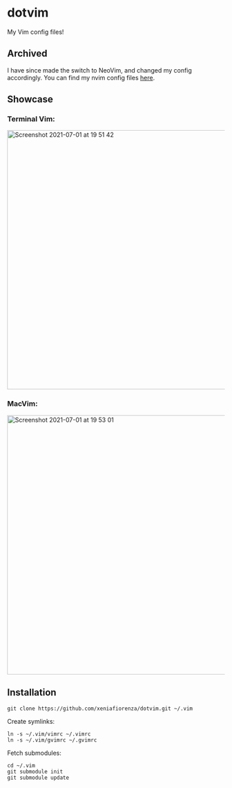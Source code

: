 # dotvim
My Vim config files!

## Archived
I have since made the switch to NeoVim, and changed my config accordingly.
You can find my nvim config files [here](https://github.com/xeniafiorenza/nvim-config).

## Showcase

### Terminal Vim:
<img width="600" alt="Screenshot 2021-07-01 at 19 51 42" src="https://user-images.githubusercontent.com/40383042/124120146-fd5b2500-daa5-11eb-9230-d71efc9e5224.png">

### MacVim:
<img width="600" alt="Screenshot 2021-07-01 at 19 53 01" src="https://user-images.githubusercontent.com/40383042/124120154-ff24e880-daa5-11eb-9dfd-40d306497344.png">

## Installation

```
git clone https://github.com/xeniafiorenza/dotvim.git ~/.vim
```

Create symlinks:
```
ln -s ~/.vim/vimrc ~/.vimrc
ln -s ~/.vim/gvimrc ~/.gvimrc
```

Fetch submodules:
```
cd ~/.vim
git submodule init
git submodule update
```
